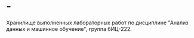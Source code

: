 # -
Хранилище выполненных лабораторных работ по дисциплине "Анализ данных и машинное обучение", группа бИЦ-222.
